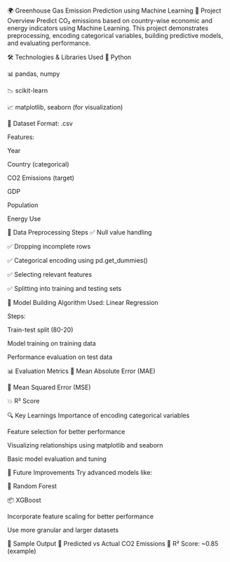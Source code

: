 🌍 Greenhouse Gas Emission Prediction using Machine Learning
📌 Project Overview
Predict CO₂ emissions based on country-wise economic and energy indicators using Machine Learning. This project demonstrates preprocessing, encoding categorical variables, building predictive models, and evaluating performance.

🛠️ Technologies & Libraries Used
🐍 Python

📊 pandas, numpy

📉 scikit-learn

📈 matplotlib, seaborn (for visualization)

📂 Dataset
Format: .csv

Features:

Year

Country (categorical)

CO2 Emissions (target)

GDP

Population

Energy Use

🧹 Data Preprocessing Steps
✅ Null value handling

✅ Dropping incomplete rows

✅ Categorical encoding using pd.get_dummies()

✅ Selecting relevant features

✅ Splitting into training and testing sets

🤖 Model Building
Algorithm Used: Linear Regression

Steps:

Train-test split (80-20)

Model training on training data

Performance evaluation on test data

📊 Evaluation Metrics
🔢 Mean Absolute Error (MAE)

🧮 Mean Squared Error (MSE)

💥 R² Score

🔍 Key Learnings
Importance of encoding categorical variables

Feature selection for better performance

Visualizing relationships using matplotlib and seaborn

Basic model evaluation and tuning

🚀 Future Improvements
Try advanced models like:

🧠 Random Forest

📦 XGBoost

Incorporate feature scaling for better performance

Use more granular and larger datasets

📸 Sample Output
📍 Predicted vs Actual CO2 Emissions
📍 R² Score: ~0.85 (example)
